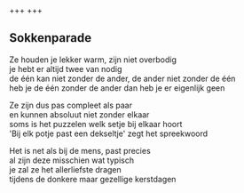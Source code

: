 +++
+++

## Sokkenparade

Ze houden je lekker warm, zijn niet overbodig \
je hebt er altijd twee van nodig \
de één kan niet zonder de ander, de ander niet zonder de één \
heb je de één zonder de ander dan heb je er eigenlijk geen

Ze zijn dus pas compleet als paar \
en kunnen absoluut niet zonder elkaar \
soms is het puzzelen welk setje bij elkaar hoort \
'Bij elk potje past een dekseltje' zegt het spreekwoord

Het is net als bij de mens, past precies  \
al zijn deze misschien wat typisch \
je zal ze het allerliefste dragen \
tijdens de donkere maar gezellige kerstdagen
